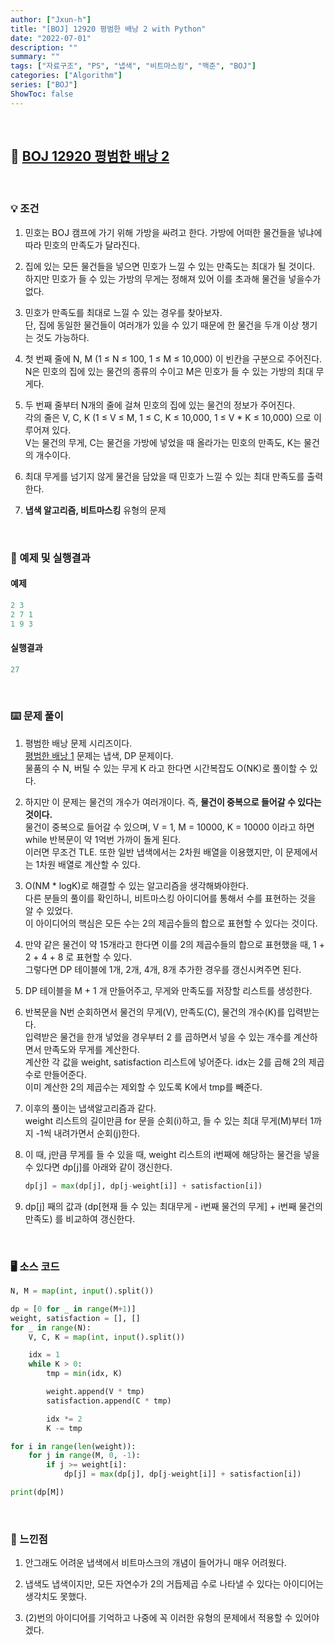 ```yaml
---
author: ["Jxun-h"]
title: "[BOJ] 12920 평범한 배낭 2 with Python"
date: "2022-07-01"
description: ""
summary: ""
tags: ["자료구조", "PS", "냅색", "비트마스킹", "백준", "BOJ"]
categories: ["Algorithm"]
series: ["BOJ"]
ShowToc: false
---
```


<br>

## 📌 <a href="https://www.acmicpc.net/problem/12920" target="_blank">BOJ 12920 평범한 배낭 2</a>

<br>

### 💡 조건

1.  민호는 BOJ 캠프에 가기 위해 가방을 싸려고 한다. 가방에 어떠한 물건들을 넣냐에 따라 민호의 만족도가 달라진다.

2.  집에 있는 모든 물건들을 넣으면 민호가 느낄 수 있는 만족도는 최대가 될 것이다.  
    하지만 민호가 들 수 있는 가방의 무게는 정해져 있어 이를 초과해 물건을 넣을수가 없다.

3.  민호가 만족도를 최대로 느낄 수 있는 경우를 찾아보자.  
    단, 집에 동일한 물건들이 여러개가 있을 수 있기 때문에 한 물건을 두개 이상 챙기는 것도 가능하다.

4.  첫 번째 줄에 N, M (1 ≤ N ≤ 100, 1 ≤ M ≤ 10,000) 이 빈칸을 구분으로 주어진다.  
    N은 민호의 집에 있는 물건의 종류의 수이고 M은 민호가 들 수 있는 가방의 최대 무게다.

5.  두 번째 줄부터 N개의 줄에 걸쳐 민호의 집에 있는 물건의 정보가 주어진다.  
    각의 줄은 V, C, K (1 ≤ V ≤ M, 1 ≤ C, K ≤ 10,000, 1 ≤ V * K ≤ 10,000) 으로 이루어져 있다.  
    V는 물건의 무게, C는 물건을 가방에 넣었을 때 올라가는 민호의 만족도, K는 물건의 개수이다.

6.  최대 무게를 넘기지 않게 물건을 담았을 때 민호가 느낄 수 있는 최대 만족도를 출력한다.

7.  **냅색 알고리즘, 비트마스킹** 유형의 문제

<br>

### 🔖 예제 및 실행결과

#### 예제

```py
2 3
2 7 1
1 9 3
```

#### 실행결과

```py
27
```

<br>

### ⌨️ 문제 풀이

1.  평범한 배낭 문제 시리즈이다.  
    [평범한 배낭 1](https://www.acmicpc.net/problem/12865) 문제는 냅색, DP 문제이다.  
    물품의 수 N, 버틸 수 있는 무게 K 라고 한다면 시간복잡도 O(NK)로 풀이할 수 있다.

2.  하지만 이 문제는 물건의 개수가 여러개이다. 즉, **물건이 중복으로 들어갈 수 있다는 것이다.**  
    물건이 중복으로 들어갈 수 있으며, V = 1, M = 10000, K = 10000 이라고 하면 while 반복문이 약 1억번 가까이 돌게 된다.  
    이러면 무조건 TLE. 또한 일반 냅색에서는 2차원 배열을 이용했지만, 이 문제에서는 1차원 배열로 계산할 수 있다.

3.  O(NM * logK)로 해결할 수 있는 알고리즘을 생각해봐야한다.  
    다른 분들의 풀이를 확인하니, 비트마스킹 아이디어를 통해서 수를 표현하는 것을 알 수 있었다.  
    이 아이디어의 핵심은 모든 수는 2의 제곱수들의 합으로 표현할 수 있다는 것이다.

4.  만약 같은 물건이 약 15개라고 한다면 이를 2의 제곱수들의 합으로 표현했을 때, 1 + 2 + 4 + 8 로 표현할 수 있다.  
    그렇다면 DP 테이블에 1개, 2개, 4개, 8개 추가한 경우를 갱신시켜주면 된다.

5.  DP 테이블을 M + 1 개 만들어주고, 무게와 만족도를 저장할 리스트를 생성한다.

6.  반복문을 N번 순회하면서 물건의 무게(V), 만족도(C), 물건의 개수(K)를 입력받는다.  
    입력받은 물건을 한개 넣었을 경우부터 2 를 곱하면서 넣을 수 있는 개수를 계산하면서 만족도와 무게를 계산한다.  
    계산한 각 값을 weight, satisfaction 리스트에 넣어준다. idx는 2를 곱해 2의 제곱수로 만들어준다.  
    이미 계산한 2의 제곱수는 제외할 수 있도록 K에서 tmp를 빼준다.

7.  이후의 풀이는 냅색알고리즘과 같다.  
    weight 리스트의 길이만큼 for 문을 순회(i)하고, 들 수 있는 최대 무게(M)부터 1까지 -1씩 내려가면서 순회(j)한다.

8.  이 때, j만큼 무게를 들 수 있을 때, weight 리스트의 i번째에 해당하는 물건을 넣을 수 있다면 dp[j]를 아래와 같이 갱신한다.
    
    ```py
    dp[j] = max(dp[j], dp[j-weight[i]] + satisfaction[i])
    ```
    

9.  dp[j] 째의 값과 (dp[현재 들 수 있는 최대무게 - i번째 물건의 무게] + i번째 물건의 만족도) 를 비교하여 갱신한다.

<br>

### 🖥 소스 코드

```py
N, M = map(int, input().split())

dp = [0 for _ in range(M+1)]
weight, satisfaction = [], []
for _ in range(N):
    V, C, K = map(int, input().split())

    idx = 1
    while K > 0:
        tmp = min(idx, K)

        weight.append(V * tmp)
        satisfaction.append(C * tmp)

        idx *= 2
        K -= tmp

for i in range(len(weight)):
    for j in range(M, 0, -1):
        if j >= weight[i]:
            dp[j] = max(dp[j], dp[j-weight[i]] + satisfaction[i])

print(dp[M])
```

<br>

### 💾 느낀점

1.  안그래도 어려운 냅색에서 비트마스크의 개념이 들어가니 매우 어려웠다.

2.  냅색도 냅색이지만, 모든 자연수가 2의 거듭제곱 수로 나타낼 수 있다는 아이디어는 생각치도 못했다.

3.  (2)번의 아이디어를 기억하고 나중에 꼭 이러한 유형의 문제에서 적용할 수 있어야겠다.